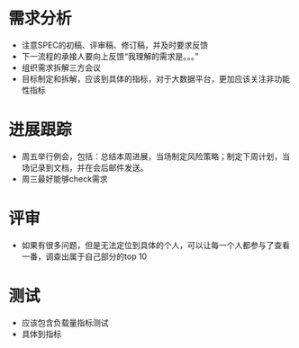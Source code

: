 # 需求分析

- 注意SPEC的初稿、评审稿、修订稿，并及时要求反馈
- 下一流程的承接人要向上反馈“我理解的需求是。。。”
- 组织需求拆解三方会议
- 目标制定和拆解，应该到具体的指标，对于大数据平台，更加应该关注非功能性指标

# 进展跟踪

- 周五举行例会，包括：总结本周进展，当场制定风险策略；制定下周计划，当场记录到文档，并在会后邮件发送。
- 周三最好能够check需求

# 评审

- 如果有很多问题，但是无法定位到具体的个人，可以让每一个人都参与了查看一番，调查出属于自己部分的top 10

# 测试

- 应该包含负载量指标测试
- 具体到指标